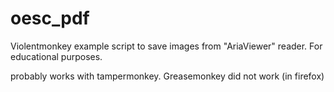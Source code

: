 # oesc_pdf

Violentmonkey example script to save images from "AriaViewer" reader.  For educational purposes.

probably works with tampermonkey.  Greasemonkey did not work (in firefox)
